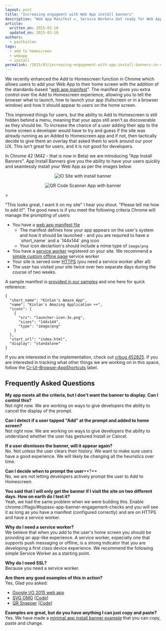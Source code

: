 ```yaml
---
layout: post
title: "Increasing engagment with Web App install banners"
description: "Web App Manifest ✔︎, Service Worker✔.Get ready for Web App Install banners "
article:
  written_on: 2015-03-10
  updated_on: 2015-03-10
authors:
  - paulkinlan
tags:
  - add to homescreen
  - webapp
  - install
permalink: /2015/03/increasing-engagement-with-app-install-banners-in-chrome-for-android
---
```

We recently enhanced the Add to Homescreen function in Chrome which allows users 
to add your Web App to their home screen with the addition of the 
standards-based "[web app manifest](http://updates.html5rocks.com/2014/11/Support-for-installable-web-apps-with-webapp-manifest-in-chrome-38-for-Android)". 
The manifest gives you extra control over the Add to Homescreen experience, 
allowing you to tell the browser what to launch, how to launch your app 
(fullscreen or in a browser window) and how it should appear to users on the 
home screen.

This improved things for users, but the ability to Add to Homescreen is still 
hidden behind a menu, meaning that your apps still aren't as discoverable as 
they should be.  To increase the chance of a user adding their app to the home 
screen a developer would have to try and guess if the site was already running 
as an Added to Homescreen app and if not, then tactically decide to give them an 
overlay that asked them to work around our poor UX.  This isn't great for users, 
and it is not good for developers.

In Chrome 42 (M42 - that is now in Beta) we are introducing "App Install 
Banners".  App Install Banners give you the ability to have your users quickly 
and seamlessly install your Web App as per the images below.


<p style="text-align: center;">
  <img style="max-width: 100%; height: auto;" src="{% asset_path 2015-03-03/app-install-banner-io.png %}" alt="IO Site with install banner" />
</p>

<p style="text-align: center;">
  <img style="max-width: 100%; height: auto;" src="{% asset_path 2015-03-03/app-install-banner-qr.png %}" alt="QR Code Scanner App with banner" />
</p>>

"This looks great, I want it on my site" I hear you shout. "Please tell me how 
to add it!".  The good news is if you meet the following criteria Chrome will 
manage the prompting of users:

* You have a [web app manifest 
  file](http://updates.html5rocks.com/2014/11/Support-for-installable-web-apps-with-webapp-manifest-in-chrome-38-for-Android) 
  - The manifest defines how your app appears on the user's system and how it 
  should be launched - and you are required to have a \`short\_name\` and a 
  \`144x144\` png icon
  - Your icon declartion's should include a mime type of `image/png`
* You have a [service 
  worker](http://www.html5rocks.com/en/tutorials/service-worker/introduction/) 
  registered on your site. We recommend a [simple custom offline page](https://github.com/GoogleChrome/samples/blob/gh-pages/service-worker/custom-offline-page/service-worker.js) 
  service worker
* Your site is served over 
  [HTTPS](https://docs.google.com/document/d/1oRXJUIttqQxuxmjj2tgYjj096IKw4Zcw6eAoIKWZ2oQ/edit) 
  (you need a service worker after all)
* The user has visited your site twice over two separate days during the course 
  of two weeks.

A sample manifest is [provided in our samples](https://github.com/GoogleChrome/samples/tree/gh-pages/app-install-banner) and one here for quick reference:

    {
      "short_name": "Kinlan's Amaze App",
      "name": "Kinlan's Amazing Application ++",
      "icons": [
        {
          "src": "launcher-icon-3x.png",
          "sizes": "144x144",
          "type": "image/png"
        }
      ],
      "start_url": "index.html",
      "display": "standalone"
    }

If you are interested in the implementation, check out [crbug 
452825](https://code.google.com/p/chromium/issues/detail?id=452825).  If you are 
interested in tracking what other things we are working on in this space, follow 
the 
[Cr-UI-Browser-AppShortcuts](https://code.google.com/p/chromium/issues/list?q=label:Cr-UI-Browser-AppShortcuts) 
label. 

## Frequently Asked Questions

**My app meets all the criteria, but I don't want the banner to display. Can I control this?**  
Not right now. We are working on ways to give developers the ability to cancel 
the display of the prompt.

**Can I detect if a user tapped "Add" at the prompt and added to home screen?**  
Not right now. We are working on ways to give developers the ability to 
understand whether the user has gestured Install or Cancel.

**If a user dismisses the banner, will it appear again?**  
No.  Not unless the user clears their history.  We want to make sure users have 
a good experience.  We will likely be changing all the heuristics over time.

**Can I decide when to prompt the user****?**  
No, we are not letting developers actively prompt the user to Add to Homescreen.

**You said that I will only get the banner if I visit the site on two different 
days.  How on earth do I test it?**  
Yeah, we had the same problem when we were building this.  Enable 
chrome://flags/\#bypass-app-banner-engagement-checks and you will see it as long 
as you have a manifest (configured correctly) and are on HTTPS and have a 
service worker.

**Why do I need a service worker?**  
We believe that when you add to the user's home screen you should be providing 
an app-like experience.  A service worker, especially one that supports push 
messaging or offline, is a strong indicator that you are developing a first 
class device experience.  We recommend the following simple Service Worker as a 
starting point. 

**Why do I need SSL?**  
Because you need a service worker.

**Are there any good examples of this in action?**  
Yes, Glad you asked: 

* [Google I/O 2015 web app](https://events.google.com/io2015/)
* [SVG OMG](https://jakearchibald.github.io/svgomg/) 
  [[Code](https://github.com/jakearchibald/svgomg)]
* [QR Snapper](https://qrsnapper.appspot.com) 
  [[Code](https://github.com/PaulKinlan/qrcode)]

**Examples are great, but do you have anything I can just copy and paste?**  
Yes. We have made a [minimal app install banner 
example](https://github.com/GoogleChrome/samples/tree/gh-pages/app-install-banner/) 
that you can copy, paste and change.
